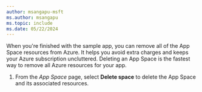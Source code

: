 ```yaml
---
author: msangapu-msft
ms.author: msangapu
ms.topic: include
ms.date: 05/22/2024
---
```

When you're finished with the sample app, you can remove all of the App Space resources from Azure. It helps you avoid extra charges and keeps your Azure subscription uncluttered. Deleting an App Space is the fastest way to remove all Azure resources for your app.

1. From the *App Space* page, select **Delete space** to delete the App Space and its associated resources.